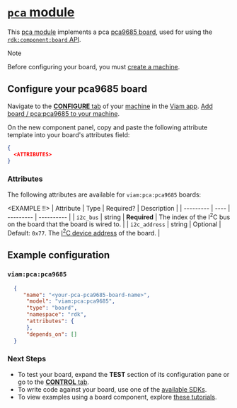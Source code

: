 # [`pca` module](https://github.com/viam-modules/pca)

This [pca module](https://app.viam.com/module/viam/pca) implements a pca [pca9685 board](<LINK TO HARDWARE>), used for <DESCRIPTION> using the [`rdk:component:board` API](https://docs.viam.com/appendix/apis/components/board/).

> [!NOTE]
> Before configuring your board, you must [create a machine](https://docs.viam.com/cloud/machines/#add-a-new-machine).

## Configure your pca9685 board

Navigate to the [**CONFIGURE** tab](https://docs.viam.com/configure/) of your [machine](https://docs.viam.com/fleet/machines/) in the [Viam app](https://app.viam.com/).
[Add board / pca:pca9685 to your machine](https://docs.viam.com/configure/#components).

On the new component panel, copy and paste the following attribute template into your board's attributes field:

```json
{
  <ATTRIBUTES>
}
```

### Attributes

The following attributes are available for `viam:pca:pca9685` boards:

<EXAMPLE !!>
| Attribute | Type | Required? | Description |
| --------- | ---- | --------- | ----------  |
| `i2c_bus` | string | **Required** | The index of the I<sup>2</sup>C bus on the board that the board is wired to. |
| `i2c_address` | string | Optional | Default: `0x77`. The [I<sup>2</sup>C device address](https://learn.adafruit.com/i2c-addresses/overview) of the board. |

## Example configuration

### `viam:pca:pca9685`
```json
  {
     "name": "<your-pca-pca9685-board-name>",
      "model": "viam:pca:pca9685",
      "type": "board",
      "namespace": "rdk",
      "attributes": {
      },
      "depends_on": []
  }
```

### Next Steps
- To test your board, expand the **TEST** section of its configuration pane or go to the [**CONTROL** tab](https://docs.viam.com/fleet/control/).
- To write code against your board, use one of the [available SDKs](https://docs.viam.com/sdks/).
- To view examples using a board component, explore [these tutorials](https://docs.viam.com/tutorials/).
